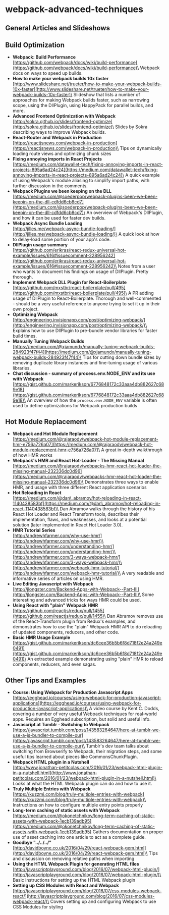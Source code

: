 # webpack-advanced-techniques

## General Articles and Slideshows

## Build Optimization

* **Webpack: Build Performance**\
  [https://github.com/webpack/docs/wiki/build-performance](https://github.com/webpack/docs/wiki/build-performance)\
  Webpack docs on ways to speed up builds.
* **How to make your webpack builds 10x faster**\
  [http://www.slideshare.net/trueter/how-to-make-your-webpack-builds-10x-faster](http://www.slideshare.net/trueter/how-to-make-your-webpack-builds-10x-faster)\
  Slideshow that lists a number of approaches for making Webpack builds faster, such as narrowing scope, using the DllPlugin, using HappyPack for parallel builds, and more.
* **Advanced Frontend Optimization with Webpack**\
  [http://sokra.github.io/slides/frontend-optimize](http://sokra.github.io/slides/frontend-optimize)\
  Slides by Sokra describing ways to improve Webpack builds.
* **React-Router and Webpack in Production**\
  [https://reactjsnews.com/webpack-in-production](https://reactjsnews.com/webpack-in-production)\
  Tips on dynamically loading route views and optimizing chunk sizes
* **Fixing annoying imports in React Projects**\
  [https://medium.com/datawallet-tech/fixing-annoying-imports-in-react-projects-895a6ad24c24](https://medium.com/datawallet-tech/fixing-annoying-imports-in-react-projects-895a6ad24c24)\
  A quick example of using Webpack's module aliasing to simplify import paths, with further discussion in the comments.
* **Webpack Plugins we been keeping on the DLL**\
  [https://medium.com/@soederpop/webpack-plugins-been-we-been-keepin-on-the-dll-cdfdd6cb8cd7](https://medium.com/@soederpop/webpack-plugins-been-we-been-keepin-on-the-dll-cdfdd6cb8cd7)\
  An overview of Webpack's DllPlugin, and how it can be used for faster dev builds.
* **Webpack Async Bundle Loading**\
  [http://jilles.me/webpack-async-bundle-loading/](http://jilles.me/webpack-async-bundle-loading/)\
  A quick look at how to delay-load some portion of your app's code.
* **DllPlugin usage summary**\
  [https://github.com/erikras/react-redux-universal-hot-example/issues/616#issuecomment-228956242](https://github.com/erikras/react-redux-universal-hot-example/issues/616#issuecomment-228956242)\
  Notes from a user who wants to document his findings on usage of DllPlugin. Pretty thorough.
* **Implement Webpack DLL Plugin for React-Boilerplate**\
  [https://github.com/mxstbr/react-boilerplate/pull/495](https://github.com/mxstbr/react-boilerplate/pull/495)\
  A PR adding usage of DllPlugin to React-Boilerplate. Thorough and well-commented - should be a very useful reference to anyone trying to set it up in their own project.
* **Optimizing Webpack**\
  [http://engineering.invisionapp.com/post/optimizing-webpack/](http://engineering.invisionapp.com/post/optimizing-webpack/)\
  Explains how to use DllPlugin to pre-bundle vendor libraries for faster build times.
* **Manually Tuning Webpack Builds**\
  [https://medium.com/@xjamundx/manually-tuning-webpack-builds-284923f47f44](https://medium.com/@xjamundx/manually-tuning-webpack-builds-284923f47f44)\
  Tips for cutting down bundle sizes by removing duplicate library instances and fine-tuning usage of various libraries.
* **Chat discussion - summary of process.env.NODE\_ENV and its use with Webpack**\
  [https://gist.github.com/markerikson/6776848172c33aaa4db882627c689e18](https://gist.github.com/markerikson/6776848172c33aaa4db882627c689e18)\
  An overview of how the `process.env.NODE_ENV` variable is often used to define optimizations for Webpack production builds

## Hot Module Replacement

* **Webpack and Hot Module Replacement**\
  [https://medium.com/@rajaraodv/webpack-hot-module-replacement-hmr-e756a726a07](https://medium.com/@rajaraodv/webpack-hot-module-replacement-hmr-e756a726a07)\
  A great in-depth walkthrough of how HMR works
* **Webpack's HMR and React Hot-Loader - The Missing Manual**\
  [https://medium.com/@rajaraodv/webpacks-hmr-react-hot-loader-the-missing-manual-232336dc0d96](https://medium.com/@rajaraodv/webpacks-hmr-react-hot-loader-the-missing-manual-232336dc0d96)\
  Demonstrates three ways to enable HMR, and usage with three different React application scenarios
* **Hot Reloading in React**\
  [https://medium.com/@dan\_abramov/hot-reloading-in-react-1140438583bf](https://medium.com/@dan\_abramov/hot-reloading-in-react-1140438583bf)\
  Dan Abramov walks through the history of his React Hot Loader and React Transform tools, describes their implementation, flaws, and weaknesses, and looks at a potential solution (later implemented in React Hot Loader 3.0).
* **HMR Tutorial Series**\
  [http://andrewhfarmer.com/why-use-hmr/](http://andrewhfarmer.com/why-use-hmr/)\
  [http://andrewhfarmer.com/understanding-hmr/](http://andrewhfarmer.com/understanding-hmr/)\
  [http://andrewhfarmer.com/3-ways-webpack-hmr/](http://andrewhfarmer.com/3-ways-webpack-hmr/)\
  [http://andrewhfarmer.com/webpack-hmr-tutorial/](http://andrewhfarmer.com/webpack-hmr-tutorial/)\
  A very readable and informative series of articles on using HMR.
* **Live Editing Javascript with Webpack**\
  [http://jlongster.com/Backend-Apps-with-Webpack--Part-III](http://jlongster.com/Backend-Apps-with-Webpack--Part-III)\
  Some interesting and advanced tricks for ways HMR could be used.
* **Using React with "plain" Webpack HMR**\
  [https://github.com/reactjs/redux/pull/1455](https://github.com/reactjs/redux/pull/1455)\
  Dan Abramov removes use of the React-Transform plugin from Redux's examples, and demonstrates how to use the "plain" Webpack HMR API to do reloading of updated components, reducers, and other code.
* **Basic HMR Usage Example**\
  [https://gist.github.com/markerikson/dc6cee36b5b6f8d718f2e24a249e0491](https://gist.github.com/markerikson/dc6cee36b5b6f8d718f2e24a249e0491)\
  An extracted example demonstrating using "plain" HMR to reload components, reducers, and even sagas.

## Other Tips and Examples

* **Course: Using Webpack for Production Javascript Apps**\
  [https://egghead.io/courses/using-webpack-for-production-javascript-applications](https://egghead.io/courses/using-webpack-for-production-javascript-applications)\
  A video course by Kent C. Dodds, covering a number of very useful Webpack techniques for real-world apps. Requires an Egghead subscription, but solid and useful info.
* **Javascript at Tumblr - Switching to Webpack**\
  [https://javascript.tumblr.com/post/143583264647/here-at-tumblr-we-use-a-js-bundler-to-compile-our](https://javascript.tumblr.com/post/143583264647/here-at-tumblr-we-use-a-js-bundler-to-compile-our)\
  Tumblr's dev team talks about switching from Browserify to Webpack, their migration steps, and some useful tips learned about pieces like CommonsChunkPlugin.
* **Webpack HTML plugin in a Nutshell**\
  [http://www.jonathan-petitcolas.com/2016/01/23/webpack-html-plugin-in-a-nutshell.html](http://www.jonathan-petitcolas.com/2016/01/23/webpack-html-plugin-in-a-nutshell.html)\
  Looks at what the HTML Webpack plugin can do and how to use it.
* **Truly Multiple Entries with Webpack**\
  [https://kuzzmi.com/blog/truly-multiple-entries-with-webpack](https://kuzzmi.com/blog/truly-multiple-entries-with-webpack)\
  Instructions on how to configure multiple entry points properly
* **Long-term caching of static assets with Webpack**\
  [https://medium.com/@okonetchnikov/long-term-caching-of-static-assets-with-webpack-1ecb139adb95](https://medium.com/@okonetchnikov/long-term-caching-of-static-assets-with-webpack-1ecb139adb95) Gathers documentation on proper use of asset caching into one article to act as a complete guide.
* **Goodbye "../../../"**\
  [http://davidboyne.co.uk/2016/04/29/react-webpack-gem.html](http://davidboyne.co.uk/2016/04/29/react-webpack-gem.html)\
  Tips and discussion on removing relative paths when importing
* **Using the HTML Webpack Plugin for generating HTML files**\
  [http://javascriptplayground.com/blog/2016/07/webpack-html-plugin/](http://javascriptplayground.com/blog/2016/07/webpack-html-plugin/)\
  Basic instructions for setting up the HTML Webpack plugin
* **Setting up CSS Modules with React and Webpack**\
  [http://javascriptplayground.com/blog/2016/07/css-modules-webpack-react/](http://javascriptplayground.com/blog/2016/07/css-modules-webpack-react/)\
  Covers setting up and configuring Webpack to use CSS Modules for styling
